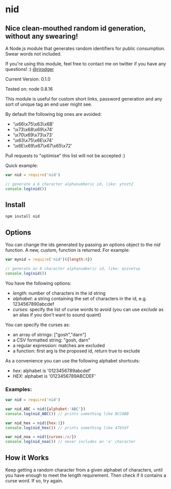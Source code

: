 # nid

## Nice clean-mouthed random id generation, without any swearing!

A Node.js module that generates random identifiers for public consumption. Swear words not included.


If you're using this module, feel free to contact me on twitter if you have any questions! :) [@rjrodger](http://twitter.com/rjrodger)

Current Version: 0.1.0

Tested on: node 0.8.16


This module is useful for custom short links, password generation and
any sort of unique tag an end user might see. 

By default the following big ones are avoided:

   * '\x66\x75\x63\x6B'
   * '\x73\x68\x69\x74'
   * '\x70\x69\x73\x73'
   * '\x63\x75\x6E\x74'
   * '\x6E\x69\x67\x67\x65\x72'

Pull requests to "optimise" this list will not be accepted :)



Quick example:

```JavaScript
var nid = require('nid')

// generate a 6 character alphanumberic id, like: ytnzt2
console.log(nid())

```


## Install

```sh
npm install nid
```


## Options

You can change the ids generated by passing an options object to the
_nid_ function. A new, custom, function is returned. For example:

```JavaScript
var mynid = require('nid')({length:8})

// generate an 8 character alphanumberic id, like: qnzvetvp
console.log(nid())
```

You have the following options:

   * _length_: number of characters in the id string
   * _alphabet_: a string containing the set of characters in the id, e.g. 1234567890abcdef
   * _curses_: specify the list of curse words to avoid (you can use _exclude_ as an alias if you don't want to sound quaint)

You can specify the curses as:

   * an array of strings: ["gosh","darn"]
   * a CSV formatted string: "gosh, darn"
   * a regular expression: matches are excluded
   * a function: first arg is the proposed id, return true to exclude

As a convenience you can use the following alphabet shortcuts:

   * _hex_: alphabet is '0123456789abcdef'
   * _HEX_: alphabet is '0123456789ABCDEF'

### Examples:

```JavaScript
var nid = require('nid')

var nid_ABC = nid({alphabet:'ABC'})
console.log(nid_ABC()) // prints something like BCCABB

var nid_hex = nid({hex:1})
console.log(nid_hex()) // prints something like 47b5df

var nid_noa = nid({curses:/a/})
console.log(nid_noa()) // never includes an 'a' character
```

## How it Works

Keep getting a random character from a given alphabet of characters,
until you have enough to meet the length requirement. Then check if it
contains a curse word. If so, try again.



